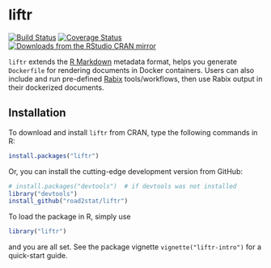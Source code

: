 # liftr

[![Build Status](https://travis-ci.org/road2stat/liftr.png?branch=master)](https://travis-ci.org/road2stat/liftr)
[![Coverage Status](https://coveralls.io/repos/road2stat/liftr/badge.svg?branch=master&service=github)](https://coveralls.io/github/road2stat/liftr?branch=master)
[![Downloads from the RStudio CRAN mirror](http://cranlogs.r-pkg.org/badges/liftr)](http://cran.rstudio.com/package=liftr)

`liftr` extends the [R Markdown](http://rmarkdown.rstudio.com) metadata format, helps you generate `Dockerfile` for rendering documents in Docker containers. Users can also include and run pre-defined [Rabix](https://www.rabix.org) tools/workflows, then use Rabix output in their dockerized documents.

## Installation

To download and install `liftr` from CRAN, type the following commands in R:

```r
install.packages("liftr")
```

Or, you can install the cutting-edge development version from GitHub:

```r
# install.packages("devtools")  # if devtools was not installed
library("devtools")
install_github("road2stat/liftr")
```

To load the package in R, simply use

```r
library("liftr")
```

and you are all set. See the package vignette `vignette("liftr-intro")` for a quick-start guide.
